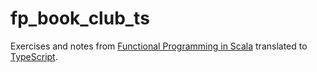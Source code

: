 # fp_book_club_ts
Exercises and notes from [Functional Programming in Scala][fpinscala] translated to [TypeScript][ts].

[fpinscala]: https://www.manning.com/books/functional-programming-in-scala "Functional Programming in Scala"
[ts]: https://www.typescriptlang.org "TypeScript"
